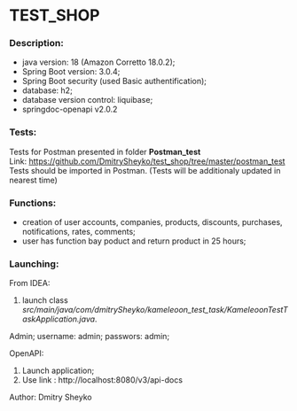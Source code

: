 # TEST_SHOP

### Description:
- java version: 18 (Amazon Corretto 18.0.2);
- Spring Boot version: 3.0.4;
- Spring Boot security (used Basic authentification);
- database: h2;
- database version control: liquibase;
- springdoc-openapi v2.0.2

### Tests:
Tests for Postman presented in folder __Postman_test__  
Link: https://github.com/DmitrySheyko/test_shop/tree/master/postman_test  
Tests should be imported in Postman.
(Tests will be additionaly updated in nearest time)

### Functions:
 - creation of user accounts, companies, products, discounts, purchases, notifications, rates, comments;
 - user has function bay poduct and return product in 25 hours;

### Launching:
From IDEA: 
1) launch class _src/main/java/com/dmitrySheyko/kameleoon_test_task/KameleoonTestTaskApplication.java_.

Admin;
username: admin;
passwors: admin;

OpenAPI:
1) Launch application;
2) Use link : http://localhost:8080/v3/api-docs  

Author: Dmitry Sheyko   
